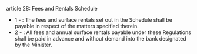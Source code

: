 article 28: Fees and Rentals Schedule

<ul>
			<li>1 - : The fees and surface rentals set out in the Schedule shall be payable in respect of the matters specified therein.<ul>
			</ul></li>			<li>2 - : All fees and annual surface rentals payable under these Regulations shall be paid in advance and without demand into the bank designated by the Minister.<ul>
			</ul></li></ul>